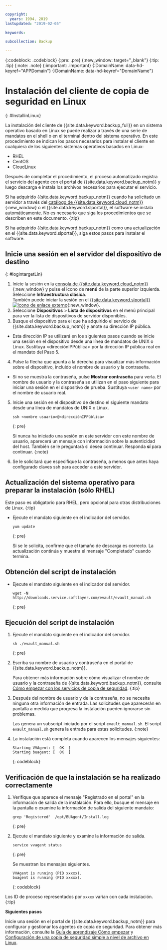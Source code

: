 ```yaml
---

copyright:
  years: 1994, 2019
lastupdated: "2019-02-05"

keywords:

subcollection: Backup

---
```

{:codeblock: .codeblock}
{:pre: .pre}
{:new_window: target="_blank"}
{:tip: .tip}
{:note: .note}
{:important: .important}
{:DomainName: data-hd-keyref="APPDomain"}
{:DomainName: data-hd-keyref="DomainName"}

# Instalación del cliente de copia de seguridad en Linux
{: #InstallinLinux}

La instalación del cliente de {{site.data.keyword.backup_full}} en un sistema operativo basado en Linux se puede realizar a través de una serie de mandatos en el shell o en el terminal dentro del sistema operativo. En este procedimiento se indican los pasos necesarios para instalar el cliente en cualquiera de los siguientes sistemas operativos basados en Linux:

- RHEL
- CentOS
- CloudLinux

Después de completar el procedimiento, el proceso automatizado registra el servicio del agente con el portal de {{site.data.keyword.backup_notm}} y luego descarga e instala los archivos necesarios para ejecutar el servicio.

Si ha adquirido {{site.data.keyword.backup_notm}} cuando ha solicitado un servidor a través del [catálogo de {{site.data.keyword.cloud_notm}}](https://{DomainName}/catalog){:new_window} o el {{site.data.keyword.slportal}}, el software se instala automáticamente. No es necesario que siga los procedimientos que se describen en este documento.
{:tip}

Si ha adquirido {{site.data.keyword.backup_notm}} como una actualización en el {{site.data.keyword.slportal}}, siga estos pasos para instalar el software.

## Inicie una sesión en el servidor del dispositivo de destino
{: #logintargetLin}

1. Inicie la sesión en la [consola de {{site.data.keyword.cloud_notm}}](https://{DomainName}/){:new_window} y pulse el icono de **menú** de la parte superior izquierda. Seleccione **Infraestructura clásica**.<br/>
   También puede iniciar la sesión en el [{{site.data.keyword.slportal}} ![Icono de enlace externo](../../icons/launch-glyph.svg "Icono de enlace externo")](https://control.softlayer.com/){:new_window}.
2. Seleccione **Dispositivos** > **Lista de dispositivos** en el menú principal para ver la lista de dispositivos de servidor disponibles.
3. Busque el dispositivo para el que ha adquirido el servicio de {{site.data.keyword.backup_notm}} y anote su dirección IP pública.
  - Esta dirección IP se utilizará en los siguientes pasos cuando se inicie una sesión en el dispositivo desde una línea de mandatos de UNIX o Linux. Sustituya <direcciónIPPública> por la dirección IP pública real en el mandato del Paso 5.
4. Pulse la flecha que apunta a la derecha para visualizar más información sobre el dispositivo, incluido el nombre de usuario y la contraseña.
  - Si no se muestra la contraseña, pulse **Mostrar contraseña** para verla. El nombre de usuario y la contraseña se utilizan en el paso siguiente para iniciar una sesión en el dispositivo de prueba. Sustituya `<user name>` por el nombre de usuario real.
5. Inicie una sesión en el dispositivo de destino el siguiente mandato desde una línea de mandatos de UNIX o Linux.
   ```
   ssh <nombre usuario>@<direcciónIPPública>
   ```
   {: pre}

   Si nunca ha iniciado una sesión en este servidor con este nombre de usuario, aparecerá un mensaje con información sobre la autenticidad del host. También se le preguntará si desea continuar. Responda **sí** para continuar.
   {:note}

6. Se le solicitará que especifique la contraseña, a menos que antes haya configurado claves ssh para acceder a este servidor.

## Actualización del sistema operativo para preparar la instalación (sólo RHEL)

Este paso es obligatorio para RHEL, pero opcional para otras distribuciones de Linux.
{:tip}

- Ejecute el mandato siguiente en el indicador del servidor.
  ```
  yum update
  ```
  {: pre}

  Si se le solicita, confirme que el tamaño de descarga es correcto. La actualización continúa y muestra el mensaje "Completado" cuando termina.

## Obtención del script de instalación

- Ejecute el mandato siguiente en el indicador del servidor.
  ```
  wget -N http://downloads.service.softlayer.com/evault/evault_manual.sh
  ```
  {: pre}

## Ejecución del script de instalación

1. Ejecute el mandato siguiente en el indicador del servidor.
   ```
   sh ./evault_manual.sh
   ```
   {: pre}

2. Escriba su nombre de usuario y contraseña en el portal de {{site.data.keyword.backup_notm}}.

   Para obtener más información sobre cómo visualizar el nombre de usuario y la contraseña de {{site.data.keyword.backup_notm}}, consulte [Cómo empezar con los servicios de copia de seguridad](/docs/infrastructure/Backup?topic=Backup-getting-started#getting-started).
   {:tip}

3. Después del nombre de usuario y de la contraseña, no se necesita ninguna otra información de entrada. Las solicitudes que aparecerán en pantalla a medida que progresa la instalación pueden ignorarse sin problemas.

   Las genera un subscript iniciado por el script `evault_manual.sh`. El script `evault_manual.sh` genera la entrada para estas solicitudes.
   {:note}

4. La instalación está completa cuando aparecen los mensajes siguientes:

   ```
   Starting VVAgent: [  OK  ]
   Starting buagent: [  OK  ]
   ```
   {: codeblock}

## Verificación de que la instalación se ha realizado correctamente

1. Verifique que aparece el mensaje "Registrado en el portal" en la información de salida de la instalación. Para ello, busque el mensaje en la pantalla o examine la información de salida del siguiente mandato:
   ```
   grep 'Registered'  /opt/BUAgent/Install.log
   ```
   {: pre}

2. Ejecute el mandato siguiente y examine la información de salida.
   ```
   service vvagent status
   ```
   {: pre}

   Se muestran los mensajes siguientes.
   ```
   VVAgent is running (PID xxxxx).
   buagent is running (PID xxxxx).
   ```
   {: codeblock}

  Los ID de proceso representados por `xxxxx` varían con cada instalación.
  {:tip}

**Siguientes pasos**

Inicie una sesión en el portal de {{site.data.keyword.backup_notm}} para configurar y gestionar los agentes de copia de seguridad. Para obtener más información, consulte la [Guía de aprendizaje Cómo empezar](/docs/infrastructure/Backup?topic=Backup-getting-started#getting-started) y [Configuración de una copia de seguridad simple a nivel de archivo en Linux](/docs/infrastructure/Backup?topic=Backup-configureLinuxBackup).
